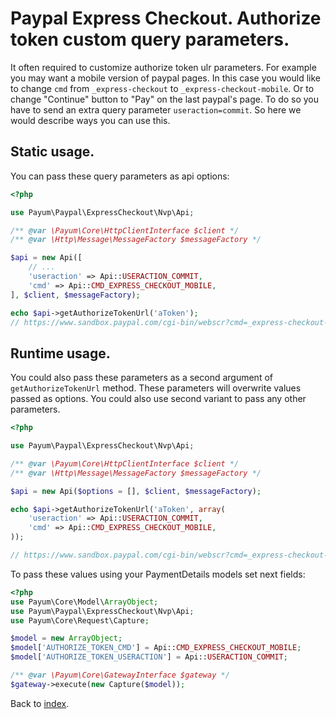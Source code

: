 # Paypal Express Checkout. Authorize token custom query parameters.

It often required to customize authorize token ulr parameters.
For example you may want a mobile version of paypal pages.
In this case you would like to change `cmd` from `_express-checkout` to `_express-checkout-mobile`.
Or to change "Continue" button to "Pay" on the last paypal's page. To do so you have to send an extra query parameter `useraction=commit`.
So here we would describe ways you can use this.

## Static usage.

You can pass these query parameters as api options:

```php
<?php

use Payum\Paypal\ExpressCheckout\Nvp\Api;

/** @var \Payum\Core\HttpClientInterface $client */ 
/** @var \Http\Message\MessageFactory $messageFactory */

$api = new Api([
    // ...
    'useraction' => Api::USERACTION_COMMIT,
    'cmd' => Api::CMD_EXPRESS_CHECKOUT_MOBILE,
], $client, $messageFactory);

echo $api->getAuthorizeTokenUrl('aToken');
// https://www.sandbox.paypal.com/cgi-bin/webscr?cmd=_express-checkout-mobile&useraction=commit&token=aToken
```

## Runtime usage.

You could also pass these parameters as a second argument of `getAuthorizeTokenUrl` method.
These parameters will overwrite values passed as options.
You could also use second variant to pass any other parameters.

```php
<?php

use Payum\Paypal\ExpressCheckout\Nvp\Api;

/** @var \Payum\Core\HttpClientInterface $client */ 
/** @var \Http\Message\MessageFactory $messageFactory */

$api = new Api($options = [], $client, $messageFactory);

echo $api->getAuthorizeTokenUrl('aToken', array(
    'useraction' => Api::USERACTION_COMMIT,
    'cmd' => Api::CMD_EXPRESS_CHECKOUT_MOBILE,
));

// https://www.sandbox.paypal.com/cgi-bin/webscr?cmd=_express-checkout-mobile&token=aToken
```

To pass these values using your PaymentDetails models set next fields:

```php
<?php
use Payum\Core\Model\ArrayObject;
use Payum\Paypal\ExpressCheckout\Nvp\Api;
use Payum\Core\Request\Capture;

$model = new ArrayObject;
$model['AUTHORIZE_TOKEN_CMD'] = Api::CMD_EXPRESS_CHECKOUT_MOBILE;
$model['AUTHORIZE_TOKEN_USERACTION'] = Api::USERACTION_COMMIT;

/** @var \Payum\Core\GatewayInterface $gateway */
$gateway->execute(new Capture($model));
```

Back to [index](../../index.md).